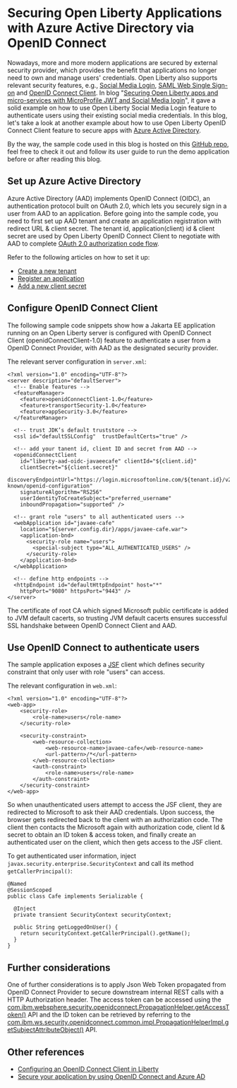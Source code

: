 # Securing Open Liberty Applications with Azure Active Directory via OpenID Connect

Nowadays, more and more modern applications are secured by external security provider, which provides the benefit that applications no longer need to own and manage users' credentials. Open Liberty also supports relevant security features, e.g., [Social Media Login](https://openliberty.io/docs/ref/feature/#socialLogin-1.0.html), [SAML Web Single Sign-on](https://openliberty.io/docs/ref/feature/#samlWeb-2.0.html) and [OpenID Connect Client](https://openliberty.io/docs/ref/feature/#openidConnectClient-1.0.html). In blog "[Securing Open Liberty apps and micro-services with MicroProfile JWT and Social Media login](https://openliberty.io/blog/2019/08/29/securing-microservices-social-login-jwt.html)", it gave a solid example on how to use Open Liberty Social Media Login feature to authenticate users using their existing social media credentials. In this blog, let's take a look at another example about how to use Open Liberty OpenID Connect Client feature to secure apps with [Azure Active Directory](https://docs.microsoft.com/en-us/azure/active-directory/develop/v2-protocols-oidc).

By the way, the sample code used in this blog is hosted on this [GitHub repo](https://github.com/majguo/liberty-aad-oidc), feel free to check it out and follow its user guide to run the demo application before or after reading this blog.

## Set up Azure Active Directory

Azure Active Directory (AAD) implements OpenID Connect (OIDC), an authentication protocol built on OAuth 2.0, which lets you securely sign in a user from AAD to an application. Before going into the sample code, you need to first set up AAD tenant and create an application registration with redirect URL & client secret. The tenant id, application(client) id & client secret are used by Open Liberty OpenID Connect Client to negotiate with AAD to complete [OAuth 2.0 authorization code flow](https://docs.microsoft.com/en-us/azure/active-directory/develop/v2-oauth2-auth-code-flow).

Refer to the following articles on how to set it up:

- [Create a new tenant](https://docs.microsoft.com/en-us/azure/active-directory/develop/quickstart-register-app)
- [Register an application](https://docs.microsoft.com/en-us/azure/active-directory/develop/quickstart-register-app)
- [Add a new client secret](https://docs.microsoft.com/en-us/azure/active-directory/develop/v2-oauth2-client-creds-grant-flow#request-the-permissions-in-the-app-registration-portal)

## Configure OpenID Connect Client

The following sample code snippets show how a Jakarta EE application running on an Open Liberty server is configured with OpenID Connect Client (openidConnectClient-1.0) feature to authenticate a user from a OpenID Connect Provider, with AAD as the designated security provider.

The relevant server configuration in `server.xml`:

```
<?xml version="1.0" encoding="UTF-8"?>
<server description="defaultServer">
  <!-- Enable features -->
  <featureManager>
    <feature>openidConnectClient-1.0</feature>
    <feature>transportSecurity-1.0</feature>
    <feature>appSecurity-3.0</feature>
  </featureManager>

  <!-- trust JDK’s default truststore -->
  <ssl id="defaultSSLConfig"  trustDefaultCerts="true" />

  <!-- add your tanent id, client ID and secret from AAD -->
  <openidConnectClient
    id="liberty-aad-oidc-javaeecafe" clientId="${client.id}"
    clientSecret="${client.secret}"
    discoveryEndpointUrl="https://login.microsoftonline.com/${tenant.id}/v2.0/.well-known/openid-configuration"
    signatureAlgorithm="RS256"
    userIdentityToCreateSubject="preferred_username"
    inboundPropagation="supported" />

  <!-- grant role "users" to all authenticated users -->
  <webApplication id="javaee-cafe"
    location="${server.config.dir}/apps/javaee-cafe.war">
    <application-bnd>
      <security-role name="users">
        <special-subject type="ALL_AUTHENTICATED_USERS" />
      </security-role>
    </application-bnd>
  </webApplication>

  <!-- define http endpoints -->
  <httpEndpoint id="defaultHttpEndpoint" host="*"
    httpPort="9080" httpsPort="9443" />
</server>
```

The certificate of root CA which signed Microsoft public certificate is added to JVM default cacerts, so trusting JVM default cacerts ensures successful SSL handshake between OpenID Connect Client and AAD.

## Use OpenID Connect to authenticate users

The sample application exposes a [JSF](https://www.oracle.com/java/technologies/javaserverfaces.html) client which defines security constraint that only user with role "users" can access.

The relevant configuration in `web.xml`:

```
<?xml version="1.0" encoding="UTF-8"?>
<web-app>
    <security-role>
        <role-name>users</role-name>
    </security-role>

    <security-constraint>
        <web-resource-collection>
            <web-resource-name>javaee-cafe</web-resource-name>
            <url-pattern>/*</url-pattern>
        </web-resource-collection>
        <auth-constraint>
            <role-name>users</role-name>
        </auth-constraint>
    </security-constraint>
</web-app>
```

So when unauthenticated users attempt to access the JSF client, they are redirected to Microsoft to ask their AAD credentials. Upon success, the browser gets redirected back to the client with an authorization code. The client then contacts the Microsoft again with authorization code, client Id & secret to obtain an ID token & access token, and finally create an authenticated user on the client, which then gets access to the JSF client.

To get authenticated user information, inject `javax.security.enterprise.SecurityContext` and call its method `getCallerPrincipal()`:

```
@Named
@SessionScoped
public class Cafe implements Serializable {

  @Inject
  private transient SecurityContext securityContext;

  public String getLoggedOnUser() {
    return securityContext.getCallerPrincipal().getName();
  }
}
```

## Further considerations

One of further considerations is to apply Json Web Token propagated from OpenID Connect Provider to secure downstream internal REST calls with a HTTP Authorization header. The access token can be accessed using the [com.ibm.websphere.security.openidconnect.PropagationHelper.getAccessToken()](https://github.com/OpenLiberty/open-liberty/blob/master/dev/com.ibm.ws.security.openidconnect.common/src/com/ibm/websphere/security/openidconnect/PropagationHelper.java#L25-L27) API and the ID token can be retrieved by referring to the [com.ibm.ws.security.openidconnect.common.impl.PropagationHelperImpl.getSubjectAttributeObject()](https://github.com/OpenLiberty/open-liberty/blob/master/dev/com.ibm.ws.security.openidconnect.common/src/com/ibm/ws/security/openidconnect/common/impl/PropagationHelperImpl.java#L133-L170) API.

## Other references

- [Configuring an OpenID Connect Client in Liberty](https://www.ibm.com/support/knowledgecenter/SSEQTP_liberty/com.ibm.websphere.wlp.doc/ae/twlp_config_oidc_rp.html)
- [Secure your application by using OpenID Connect and Azure AD](https://docs.microsoft.com/en-us/azure/active-directory/develop/quickstart-register-app)
